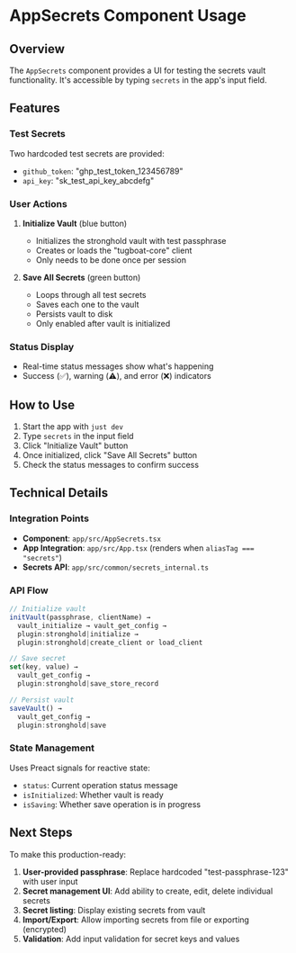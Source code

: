 # AppSecrets Component Usage

## Overview

The `AppSecrets` component provides a UI for testing the secrets vault functionality. It's accessible by typing `secrets` in the app's input field.

## Features

### Test Secrets
Two hardcoded test secrets are provided:
- `github_token`: "ghp_test_token_123456789"
- `api_key`: "sk_test_api_key_abcdefg"

### User Actions

1. **Initialize Vault** (blue button)
   - Initializes the stronghold vault with test passphrase
   - Creates or loads the "tugboat-core" client
   - Only needs to be done once per session

2. **Save All Secrets** (green button)
   - Loops through all test secrets
   - Saves each one to the vault
   - Persists vault to disk
   - Only enabled after vault is initialized

### Status Display
- Real-time status messages show what's happening
- Success (✅), warning (⚠️), and error (❌) indicators

## How to Use

1. Start the app with `just dev`
2. Type `secrets` in the input field
3. Click "Initialize Vault" button
4. Once initialized, click "Save All Secrets" button
5. Check the status messages to confirm success

## Technical Details

### Integration Points

- **Component**: `app/src/AppSecrets.tsx`
- **App Integration**: `app/src/App.tsx` (renders when `aliasTag === "secrets"`)
- **Secrets API**: `app/src/common/secrets_internal.ts`

### API Flow

```typescript
// Initialize vault
initVault(passphrase, clientName) →
  vault_initialize → vault_get_config → 
  plugin:stronghold|initialize → 
  plugin:stronghold|create_client or load_client

// Save secret
set(key, value) →
  vault_get_config →
  plugin:stronghold|save_store_record

// Persist vault
saveVault() →
  vault_get_config →
  plugin:stronghold|save
```

### State Management

Uses Preact signals for reactive state:
- `status`: Current operation status message
- `isInitialized`: Whether vault is ready
- `isSaving`: Whether save operation is in progress

## Next Steps

To make this production-ready:

1. **User-provided passphrase**: Replace hardcoded "test-passphrase-123" with user input
2. **Secret management UI**: Add ability to create, edit, delete individual secrets
3. **Secret listing**: Display existing secrets from vault
4. **Import/Export**: Allow importing secrets from file or exporting (encrypted)
5. **Validation**: Add input validation for secret keys and values
